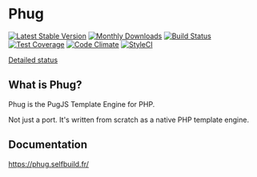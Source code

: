 
Phug
========

[![Latest Stable Version](https://poser.pugx.org/phug/phug/v/stable.png)](https://packagist.org/packages/phug/phug)
[![Monthly Downloads](https://poser.pugx.org/phug/phug/d/monthly)](https://packagist.org/packages/phug/phug)
[![Build Status](https://travis-ci.org/phug-php/phug.svg?branch=master)](https://travis-ci.org/phug-php/phug)
[![Test Coverage](https://codeclimate.com/github/phug-php/phug/badges/coverage.svg)](https://codeclimate.com/github/phug-php/phug/coverage)
[![Code Climate](https://codeclimate.com/github/phug-php/phug/badges/gpa.svg)](https://codeclimate.com/github/phug-php/phug)
[![StyleCI](https://styleci.io/repos/74360844/shield?branch=master)](https://styleci.io/repos/74360844)

[Detailed status](https://gist.github.com/kylekatarnls/8720155b06b016f8128ff511b8695532)

What is Phug?
-----------------

Phug is the PugJS Template Engine for PHP.

Not just a port. It's written from scratch as a native PHP template engine.

Documentation
------------

https://phug.selfbuild.fr/
